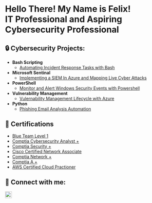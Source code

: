 <h1>Hello There! My Name is Felix! <br/>IT Professional and Aspiring Cybersecurity Professional</h1>

<h2>🔒 Cybersecurity Projects:</h2>

- <b>Bash Scripting</b>
  - [Automating Incident Response Tasks with Bash](https://github.com/joshmadakor1/Algorithms-Practice)
- <b>Microsoft Sentinal</b>
  - [Implementing a SIEM In Azure and Mapping Live Cyber Attacks](https://github.com/joshmadakor1/4chan-Image-Analysis-Middleware-C964)</i>
- <b>PowerShell</b>
  - [Monitor and Alert Windows Security Events with Powershell](https://github.com/joshmadakor1/Sentinel-Lab)
- <b>Vulnerability Management</b>
  - [Vulernability Management Lifecycle with Azure](https://github.com/joshmadakor1/EncrypterPOC)
- <b>Python</b>
  - [Phishing Email Analysis Automation](https://github.com/joshmadakor1/Package-Delivery-Pathfinding-Algorithm)
 
<h2>📜 Certifications</h2>

- [Blue Team Level 1](https://www.credly.com/badges/3a7f8a4f-e95f-400f-a05b-b7f74b0df003/public_url)
- [Comptia Cybersecurity Analyst +](https://www.credly.com/badges/721c3a16-6e02-4380-82a2-ba46b01d0980/public_url)
- [Comptia Security +](https://www.credly.com/badges/d42fe297-9a85-4c51-923e-9660606e46ff/public_url)
- [Cisco Certified Network Associate](https://www.credly.com/badges/4d30651e-d192-45f8-b08f-87b98df807ff/public_url)
- [Comptia Network +](https://www.credly.com/badges/d42fe297-9a85-4c51-923e-9660606e46ff/public_url)
- [Comptia A +](https://www.credly.com/badges/d42fe297-9a85-4c51-923e-9660606e46ff/public_url)
- [AWS Certified Cloud Practioner](https://www.credly.com/badges/78dd56d5-d039-44ff-9c05-147b12dca394/public_url)

<h2> 🤳 Connect with me:</h2>

[<img align="left" alt="JoshMadakor | LinkedIn" width="22px" src="https://cdn.jsdelivr.net/npm/simple-icons@v3/icons/linkedin.svg" />][linkedin]

[linkedin]: https://linkedin.com/in/joshmadakor

